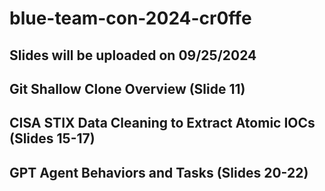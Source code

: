 # blue-team-con-2024-cr0ffe

## Slides will be uploaded on 09/25/2024

## Git Shallow Clone Overview (Slide 11)

## CISA STIX Data Cleaning to Extract Atomic IOCs (Slides 15-17)

## GPT Agent Behaviors and Tasks (Slides 20-22)
